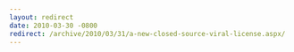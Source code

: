 ```yaml
---
layout: redirect
date: 2010-03-30 -0800
redirect: /archive/2010/03/31/a-new-closed-source-viral-license.aspx/
---
```

